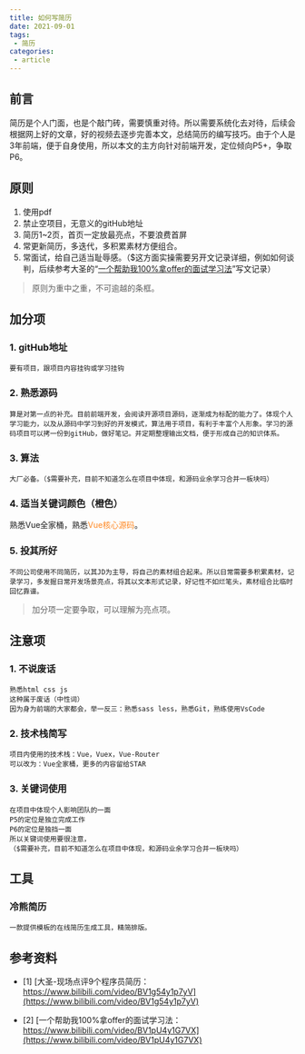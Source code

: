 ```yaml
---
title: 如何写简历
date: 2021-09-01
tags:
 - 简历      
categories: 
 - article
---
```


## 前言
简历是个人门面，也是个敲门砖，需要慎重对待。所以需要系统化去对待，后续会根据网上好的文章，好的视频去逐步完善本文，总结简历的编写技巧。由于个人是3年前端，便于自身使用，所以本文的主方向针对前端开发，定位倾向P5+，争取P6。


## 原则
1. 使用pdf
2. 禁止空项目，无意义的gitHub地址
3. 简历1~2页，首页一定放最亮点，不要浪费首屏
4. 常更新简历，多迭代，多积累素材方便组合。
5. 常面试，给自己适当耻辱感。（$这方面实操需要另开文记录详细，例如如何谈判，后续参考大圣的“[一个帮助我100%拿offer的面试学习法](https://www.bilibili.com/video/BV1pU4y1G7VX)”写文记录）

> 原则为重中之重，不可逾越的条框。

## 加分项
### 1. gitHub地址
    要有项目，跟项目内容挂钩或学习挂钩
### 2. 熟悉源码
    算是对第一点的补充。目前前端开发，会阅读开源项目源码，逐渐成为标配的能力了。体现个人学习能力，以及从源码中学习到好的开发模式，算法用于项目，有利于丰富个人形象。学习的源码项目可以拷一份到gitHub，做好笔记。并定期整理输出文档，便于形成自己的知识体系。

### 3. 算法
    大厂必备。（$需要补充，目前不知道怎么在项目中体现，和源码业余学习合并一板块吗）

### 4. 适当关键词颜色（橙色）
熟悉Vue全家桶，熟悉<font color="#ff8822">Vue核心源码</font>。

### 5. 投其所好
    不同公司使用不同简历，以其JD为主导，将自己的素材组合起来。所以日常需要多积累素材，记录学习，多发掘日常开发场景亮点，将其以文本形式记录，好记性不如烂笔头，素材组合比临时回忆靠谱。
> 加分项一定要争取，可以理解为亮点项。

## 注意项
### 1. 不说废话
    熟悉html css js 
    这种属于废话（中性词）
    因为身为前端的大家都会，举一反三：熟悉sass less，熟悉Git，熟练使用VsCode

### 2. 技术栈简写
    项目内使用的技术栈：Vue，Vuex，Vue-Router
    可以改为：Vue全家桶，更多的内容留给STAR

### 3. 关键词使用
    在项目中体现个人影响团队的一面
    P5的定位是独立完成工作
    P6的定位是独挡一面
    所以关键词使用要很注意，
    （$需要补充，目前不知道怎么在项目中体现，和源码业余学习合并一板块吗）

    

## 工具
### 冷熊简历
    一款提供模板的在线简历生成工具，精简排版。


## 参考资料

- [1] [大圣-现场点评9个程序员简历：https://www.bilibili.com/video/BV1g54y1p7yV](https://www.bilibili.com/video/BV1g54y1p7yV)

- [2] [一个帮助我100%拿offer的面试学习法：https://www.bilibili.com/video/BV1pU4y1G7VX](https://www.bilibili.com/video/BV1pU4y1G7VX)


